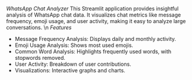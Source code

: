 *WhatsApp Chat Analyzer*
This Streamlit application provides insightful analysis of WhatsApp chat data. It visualizes chat metrics like message frequency, emoji usage, and user activity, making it easy to analyze large conversations.
\n
*Features*
- Message Frequency Analysis: Displays daily and monthly activity.
- Emoji Usage Analysis: Shows most used emojis.
- Common Word Analysis: Highlights frequently used words, with stopwords removed.
- User Activity: Breakdown of user contributions.
- Visualizations: Interactive graphs and charts.
